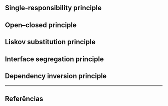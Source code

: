 ## Single-responsibility principle

## Open–closed principle

## Liskov substitution principle

## Interface segregation principle

## Dependency inversion principle

---
## Referências
